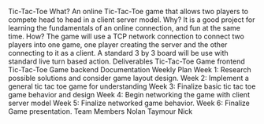 Tic-Tac-Toe
What?
An online Tic-Tac-Toe game that allows two players to compete head to head in a client server model.
Why?
It is a good project for learning the fundamentals of an online connection, and fun at the same time.
How?
The game will use a TCP network connection to connect two players into one game, one player creating the server and the other connecting to it as a client. A standard 3 by 3 board will be use with standard live turn based action.
Deliverables
Tic-Tac-Toe Game frontend
Tic-Tac-Toe Game backend
Documentation
Weekly Plan
Week 1: Research possible solutions and consider game layout design.
Week 2: Implement a general tic tac toe game for understanding
Week 3: Finalize basic tic tac toe game behavior and design
Week 4: Begin networking the game with client server model
Week 5: Finalize networked game behavior.
Week 6: Finalize Game presentation.
Team Members
Nolan
Taymour
Nick
